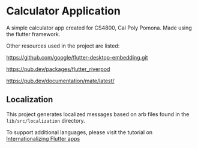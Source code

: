 # Calculator Application

A simple calculator app created for CS4800, Cal Poly Pomona.
Made using the flutter framework.

Other resources used in the project are listed:

https://github.com/google/flutter-desktop-embedding.git

https://pub.dev/packages/flutter_riverpod

https://pub.dev/documentation/mate/latest/

## Localization

This project generates localized messages based on arb files found in
the `lib/src/localization` directory.

To support additional languages, please visit the tutorial on
[Internationalizing Flutter
apps](https://flutter.dev/docs/development/accessibility-and-localization/internationalization)

